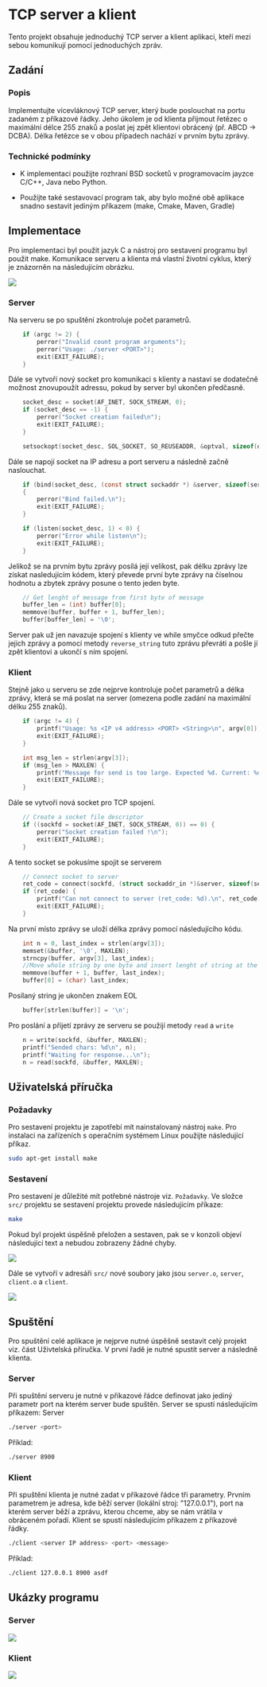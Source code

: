 # TCP server a klient

Tento projekt obsahuje jednoduchý TCP server a klient aplikaci, kteří mezi sebou komunikují pomocí jednoduchých zpráv.

## Zadání
### Popis
Implementujte vícevláknový TCP server, který bude poslouchat na portu zadaném z příkazové řádky. Jeho úkolem je od klienta přijmout řetězec o maximální délce 255 znaků a poslat jej zpět klientovi obrácený (př. ABCD → DCBA). Délka řetězce se v obou případech nachází v prvním bytu zprávy.

### Technické podmínky
- K implementaci použijte rozhraní BSD socketů v programovacím jayzce C/C++, Java nebo Python.

- Použijte také sestavovací program tak, aby bylo možné obě aplikace snadno sestavit jediným příkazem (make, Cmake, Maven, Gradle)

## Implementace
Pro implementaci byl použit jazyk C a nástroj pro sestavení programu byl použit make. Komunikace serveru a klienta má vlastní životní cyklus, který je znázorněn na následujícím obrázku.

<img src="images/03.png">

### Server
Na serveru se po spuštění zkontroluje počet parametrů.
```C
	if (argc != 2) {
		perror("Invalid count program arguments");
		perror("Usage: ./server <PORT>");
		exit(EXIT_FAILURE);
	}
```

Dále se vytvoří nový socket pro komunikaci s klienty a nastaví se dodatečně možnost znovupoužít adressu, pokud by server byl ukončen předčasně.
```C
    socket_desc = socket(AF_INET, SOCK_STREAM, 0);
	if (socket_desc == -1) {
		perror("Socket creation failed\n");
		exit(EXIT_FAILURE);
	}

    setsockopt(socket_desc, SOL_SOCKET, SO_REUSEADDR, &optval, sizeof(optval));
```

Dále se napojí socket na IP adresu a port serveru a následně začně naslouchat.
```C
    if (bind(socket_desc, (const struct sockaddr *) &server, sizeof(server)) < 0)
	{
		perror("Bind failed.\n");
		exit(EXIT_FAILURE);
	}

	if (listen(socket_desc, 1) < 0) {
		perror("Error while listen\n");
		exit(EXIT_FAILURE);
	}
```

Jelikož se na prvním bytu zprávy posílá její velikost, pak délku zprávy lze získat nasledujícím kódem, který převede první byte zprávy na číselnou hodnotu a zbytek zprávy posune o tento jeden byte.

```C
	// Get lenght of message from first byte of message
	buffer_len = (int) buffer[0];
	memmove(buffer, buffer + 1, buffer_len);
	buffer[buffer_len] = '\0';
```

Server pak už jen navazuje spojení s klienty ve while smyčce odkud přečte jejich zprávy a pomocí metody `reverse_string` tuto zprávu převráti a pošle jí zpět klientovi a ukončí s ním spojení.

### Klient

Stejně jako u serveru se zde nejprve kontroluje počet parametrů a délka zprávy, která se má poslat na server (omezena podle zadání na maximální délku 255 znaků).

```C
	if (argc != 4) {
		printf("Usage: %s <IP v4 address> <PORT> <String>\n", argv[0]);
		exit(EXIT_FAILURE);
	}

	int msg_len = strlen(argv[3]);
	if (msg_len > MAXLEN) {
		printf("Message for send is too large. Expected %d. Current: %d\n", MAXLEN, msg_len);
		exit(EXIT_FAILURE);
	}

```

Dále se vytvoří nová socket pro TCP spojení.
```C
	// Create a socket file descriptor
	if ((sockfd = socket(AF_INET, SOCK_STREAM, 0)) == 0) {
		perror("Socket creation failed !\n");
		exit(EXIT_FAILURE);
	}
```

A tento socket se pokusíme spojit se serverem
```C
	// Connect socket to server
	ret_code = connect(sockfd, (struct sockaddr_in *)&server, sizeof(server));
	if (ret_code) {
		printf("Can not connect to server (ret_code: %d).\n", ret_code);
		exit(EXIT_FAILURE);
	}
```

Na první místo zprávy se uloží délka zprávy pomocí následujícího kódu.
```C
	int n = 0, last_index = strlen(argv[3]);
	memset(&buffer, '\0', MAXLEN);
	strncpy(buffer, argv[3], last_index);
	//Move whole string by one byte and insert lenght of string at the beginning
	memmove(buffer + 1, buffer, last_index);
	buffer[0] = (char) last_index;
```


Posílaný string je ukončen znakem EOL
```C
	buffer[strlen(buffer)] = '\n';
```

Pro poslání a přijetí zprávy ze serveru se použijí metody `read` a `write`

```C
	n = write(sockfd, &buffer, MAXLEN);
	printf("Sended chars: %d\n", n);
	printf("Waiting for response...\n");
	n = read(sockfd, &buffer, MAXLEN); 
```

## Uživatelská příručka
### Požadavky
Pro sestavení projektu je zapotřebí mít nainstalovaný nástroj `make`. Pro instalaci na zařízeních s operačním systémem Linux použijte následující příkaz.

```bash
sudo apt-get install make
```

### Sestavení

Pro sestavení je důležité mít potřebné nástroje viz. `Požadavky`. Ve složce `src/` projektu se sestavení projektu provede následujícím příkaze:

```bash
make
```

Pokud byl projekt úspěšně přeložen a sestaven, pak se v konzoli objeví následující text a nebudou zobrazeny žádné chyby. 

<img src="images/01.png">

Dále se vytvoří v adresáři `src/` nové soubory jako jsou `server.o`, `server`, `client.o` a `client`.

<img src="images/02.png">

## Spuštění
Pro spuštění celé aplikace je nejprve nutné úspěšně sestavit celý projekt viz. část Uživtelská příručka. V první řadě je nutné spustit server a následně klienta.

### Server

Při spuštění serveru je nutné v příkazové řádce definovat jako jediný parametr port na kterém server bude spuštěn. Server se spustí následujícím příkazem: 
Server 

```bash
./server <port>
```

Příklad:
```bash
./server 8900
```

### Klient
Při spuštění klienta je nutné zadat v příkazové řádce tři parametry. Prvním parametrem je adresa, kde běží server (lokální stroj: "127.0.0.1"), port na kterém server běží a zprávu, kterou chceme, aby se nám vrátila v obráceném pořadí. Klient se spustí následujícím příkazem z příkazové řádky. 

```bash
./client <server IP address> <port> <message>
```

Příklad:
```bash
./client 127.0.0.1 8900 asdf
```

## Ukázky programu

### Server

<img src="images/04.png">


### Klient

<img src="images/05.png">